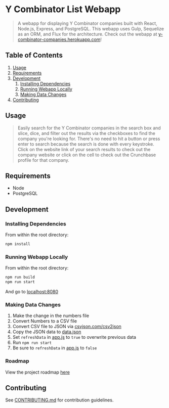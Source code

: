 # Y Combinator List Webapp

> A webapp for displaying Y Combinator companies built with React, Node.js, Express, and PostgreSQL. This webapp uses Gulp, Sequelize as an ORM, and Flux for the architecture. Check out the webapp at [y-combinator-companies.herokuapp.com](http://y-combinator-companies.herokuapp.com/)!

## Table of Contents

1. [Usage](#Usage)
1. [Requirements](#requirements)
1. [Development](#development)
    1. [Installing Dependencies](#installing-dependencies)
    1. [Running Webapp Locally](#running-webapp-locally)
    1. [Making Data Changes](#making-data-changes)
1. [Contributing](#contributing)

## Usage

> Easily search for the Y Combinator companies in the search box and slice, dice, and filter out the results via the checkboxes to find the company you're looking for. There's no need to hit a button or press enter to search because the search is done with every keystroke. Click on the website link of your search results to check out the company website or click on the cell to check out the Crunchbase profile for that company.

## Requirements

- Node
- PostgreSQL

## Development

### Installing Dependencies

From within the root directory:

```sh
npm install
```

### Running Webapp Locally

From within the root directory:

```sh
npm run build
npm run start
```

And go to [localhost:8080](http://localhost:8080/)

### Making Data Changes

1. Make the change in the numbers file
1. Convert Numbers to a CSV file
1. Convert CSV file to JSON via [csvjson.com/csv2json](http://www.csvjson.com/csv2json)
1. Copy the JSON data to [data.json](https://github.com/djchie/y-combinator-companies/blob/master/data.json)
1. Set `refreshData` in [app.js](https://github.com/djchie/y-combinator-companies/blob/master/app.js) to `true` to overwrite previous data
1. Run `npm run start`
1. Be sure to `refreshData` in [app.js](https://github.com/djchie/y-combinator-companies/blob/master/app.js) to `false`

### Roadmap

View the project roadmap [here](https://github.com/djchie/y-combinator-companies/issues)


## Contributing

See [CONTRIBUTING.md](CONTRIBUTING.md) for contribution guidelines.
